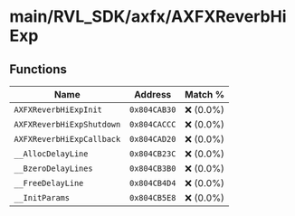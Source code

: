 # main/RVL_SDK/axfx/AXFXReverbHiExp

## Functions

| Name | Address | Match % |
|------|---------|---------|
| `AXFXReverbHiExpInit` | `0x804CAB30` | :x: (0.0%) |
| `AXFXReverbHiExpShutdown` | `0x804CACCC` | :x: (0.0%) |
| `AXFXReverbHiExpCallback` | `0x804CAD20` | :x: (0.0%) |
| `__AllocDelayLine` | `0x804CB23C` | :x: (0.0%) |
| `__BzeroDelayLines` | `0x804CB3B0` | :x: (0.0%) |
| `__FreeDelayLine` | `0x804CB4D4` | :x: (0.0%) |
| `__InitParams` | `0x804CB5E8` | :x: (0.0%) |